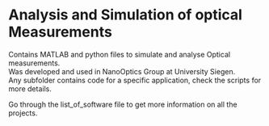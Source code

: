 # Analysis and Simulation of optical Measurements
Contains MATLAB and python files to simulate and analyse Optical measurements. <br>
Was developed and used in NanoOptics Group at University Siegen. <br>
Any subfolder contains code for a specific application, check the scripts for more details.

Go through the list_of_software file to get more information on all the projects.

